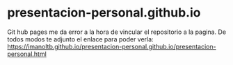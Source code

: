 # presentacion-personal.github.io
Git hub pages me da error a la hora de vincular el repositorio a la pagina.
De todos modos te adjunto el enlace para poder verla: https://imanoltb.github.io/presentacion-personal.github.io/presentacion-personal.html
